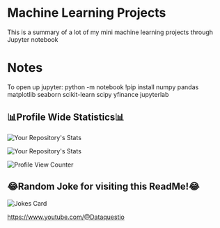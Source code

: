 # Machine Learning Projects
This is a summary of a lot of my mini machine learning projects through Jupyter notebook

# Notes
To open up jupyter:     python -m notebook
!pip install numpy pandas matplotlib seaborn scikit-learn scipy yfinance jupyterlab


## 📊Profile Wide Statistics📊

![Your Repository's Stats](https://github-readme-stats.vercel.app/api?username=ethanw2457&show_icons=true)

![Your Repository's Stats](https://github-readme-stats.vercel.app/api/top-langs/?username=ethanw2457&theme=blue-green)

![Profile View Counter](https://komarev.com/ghpvc/?username=ethanw2457)

## 😂Random Joke for visiting this ReadMe!😂
![Jokes Card](https://readme-jokes.vercel.app/api)
 
https://www.youtube.com/@Dataquestio
